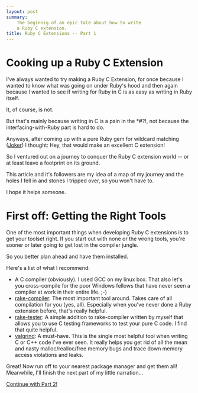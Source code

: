 ```yaml
---
layout: post
summary:
    The beginnig of an epic tale about how to write
    a Ruby C extension.
title: Ruby C Extensions -- Part 1
---
```


# Cooking up a Ruby C Extension #

I've always wanted to try making a Ruby C Extension,
for once because I wanted to know what was going on
under Ruby's hood and then again because I wanted to
see if writing for Ruby in C is as easy as writing
in Ruby itself.

It, of course, is not.

But that's mainly because writing in C is a pain in
the \*#?!, not because the interfacing-with-Ruby part
is hard to do.

Anyways, after coming up with a pure Ruby gem for wildcard
matching ([Joker][]) I thought: Hey, that would make an excellent
C extension!

So I ventured out on a journey to conquer the Ruby C extension
world -- or at least leave a footprint on its ground.

This article and it's followers are my idea of a map of
my journey and the holes I fell in and stones I tripped
over, so you won't have to.

I hope it helps someone.


# First off: Getting the Right Tools #

One of the most important things when developing Ruby
C extensions is to get your toolset right. If you
start out with none or the wrong tools, you're sooner
or later going to get lost in the compiler jungle.

So you better plan ahead and have them installed.

Here's a list of what I recommend:

*   A C compiler (obviously). I used GCC on my linux
    box. That also let's you cross-compile for the
    poor Windows fellows that have never seen a
    compiler at work in their entire life. ;-)
*   [rake-compiler][]: The most important tool around.
    Takes care of all compilation for you (yes, all).
    Especially when you've never done a Ruby extension
    before, that's really helpful.
*   [rake-tester][]: A simple addition to rake-compiler
    written by myself
    that allows you to use C testing frameworks to test
    your pure C code. I find that quite helpful.
*   [valgrind][]: A must-have. This is the single most
    helpful tool when writing C or C++ code I've ever
    seen. It really helps you get rid of all the
    mean and nasty malloc/realloc/free memory bugs
    and trace down memory access violations and leaks.

Great! Now run off to your nearest package manager and
get them all! Meanwhile, I'll finish the next part of
my little narration...


[Continue with Part 2!][part2]


[joker]:            http://karottenreibe.github.com/joker   "Joker -- A Ruby library for Wildcard matching"
[rake-compiler]:    http://github.com/luislavena/rake-compiler  "rake-comiler -- The compiler genie that will grant all your wishes"
[rake-tester]:      http://www.github.com/karottenreibe/rake-tester  "rake-tester -- Testing Ruby C Extensions with C frameworks"
[valgrind]:         http://valgrind.org/    "Valgrind -- Trace down your memory leaks!"
[part2]:            ../../19/ruby-c-extension-2    "Part 2 of this series"

